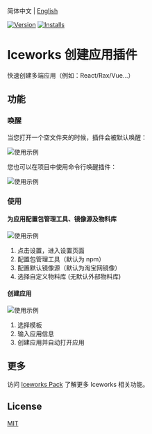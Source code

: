 简体中文 | [English](./README.en.md)

[![Version](https://vsmarketplacebadge.apphb.com/version/iceworks-team.iceworks-project-creator.svg)](https://marketplace.visualstudio.com/items?itemName=iceworks-team.iceworks-project-creator)
[![Installs](https://vsmarketplacebadge.apphb.com/installs-short/iceworks-team.iceworks-project-creator.svg)](https://marketplace.visualstudio.com/items?itemName=iceworks-team.iceworks-project-creator)

# Iceworks 创建应用插件

快速创建多端应用（例如：React/Rax/Vue...）

## 功能

### 唤醒

当您打开一个空文件夹的时候，插件会被默认唤醒：

![使用示例](https://user-images.githubusercontent.com/56879942/87407459-c4a41080-c5f4-11ea-882e-d198afc35413.png)

您也可以在项目中使用命令行唤醒插件：

![使用示例](https://user-images.githubusercontent.com/56879942/87407446-c1108980-c5f4-11ea-9d27-584cebad1efe.gif)

### 使用

#### 为应用配置包管理工具、镜像源及物料库

![使用示例](https://user-images.githubusercontent.com/56879942/87407462-c53ca700-c5f4-11ea-9c0b-8232ed9b3529.gif)

1. 点击设置，进入设置页面
2. 配置包管理工具（默认为 npm）
3. 配置默认镜像源（默认为淘宝网镜像）
4. 选择自定义物料库 (无默认外部物料库)
#### 创建应用

![使用示例](https://user-images.githubusercontent.com/56879942/87407423-bb1aa880-c5f4-11ea-8927-8e1d75b73164.gif)

1. 选择模板
2. 输入应用信息
3. 创建应用并自动打开应用

## 更多

访问 [Iceworks Pack](https://marketplace.visualstudio.com/items?itemName=iceworks-team.iceworks) 了解更多 Iceworks 相关功能。

## License

[MIT](https://github.com/ice-lab/iceworks/blob/master/LICENSE)
